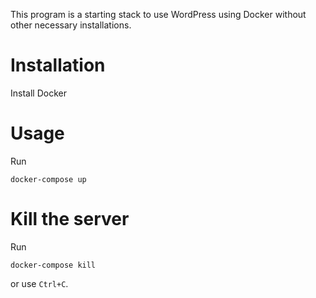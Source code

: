This program is a starting stack to use WordPress using Docker without other necessary installations.

# Installation

Install Docker

# Usage

Run

```docker-compose up```

# Kill the server

Run 

```docker-compose kill```

or use `Ctrl+C`.